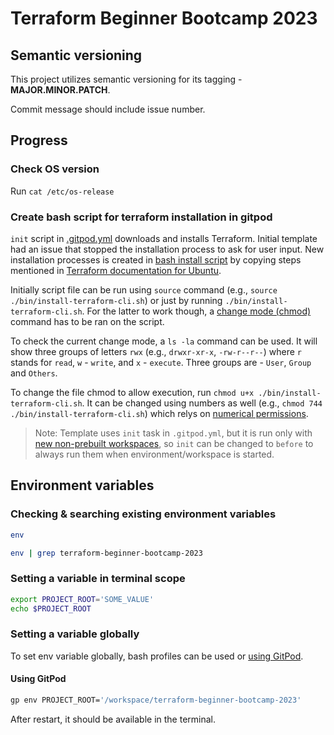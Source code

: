 # Terraform Beginner Bootcamp 2023

## Semantic versioning

This project utilizes semantic versioning for its tagging - **MAJOR.MINOR.PATCH**.

Commit message should include issue number.



## Progress

### Check OS version

Run `cat /etc/os-release`

### Create bash script for terraform installation in gitpod

`init` script in [.gitpod.yml](./.gitpod.yml) downloads and installs Terraform. Initial template had an issue that stopped the installation process to ask for user input. New installation processes is created in [bash install script](./bin/install-terraform-cli.sh) by copying steps mentioned in [Terraform documentation for Ubuntu](https://developer.hashicorp.com/terraform/tutorials/aws-get-started/install-cli#install-terraform).

Initially script file can be run using `source` command (e.g., `source ./bin/install-terraform-cli.sh`) or just by running `./bin/install-terraform-cli.sh`. For the latter to work though, a [change mode (chmod)](https://en.wikipedia.org/wiki/Chmod) command has to be ran on the script.

To check the current change mode, a `ls -la` command can be used. It will show three groups of letters `rwx` (e.g., `drwxr-xr-x`, `-rw-r--r--`) where `r` stands for `read`, `w` - `write`, and `x` - `execute`. Three groups are - `User`, `Group` and `Others`.

To change the file chmod to allow execution, run `chmod u+x ./bin/install-terraform-cli.sh`. It can be changed using numbers as well (e.g., `chmod 744 ./bin/install-terraform-cli.sh`) which relys on [numerical permissions](https://en.wikipedia.org/wiki/Chmod#Numerical_permissions).

> Note: Template uses `init` task in `.gitpod.yml`, but it is run only with [new non-prebuilt workspaces](https://www.gitpod.io/docs/configure/workspaces/tasks#prebuild-and-new-workspaces), so `init` can be changed to `before` to always run them when environment/workspace is started.




## Environment variables

### Checking & searching existing environment variables

```sh
env

env | grep terraform-beginner-bootcamp-2023
```

### Setting a variable in terminal scope

```sh
export PROJECT_ROOT='SOME_VALUE'
echo $PROJECT_ROOT
```

### Setting a variable globally

To set env variable globally, bash profiles can be used or [using GitPod](https://www.gitpod.io/docs/configure/projects/environment-variables#ways-of-setting-user-specific-environment-variables).

#### Using GitPod

```sh
gp env PROJECT_ROOT='/workspace/terraform-beginner-bootcamp-2023'
```

After restart, it should be available in the terminal.

